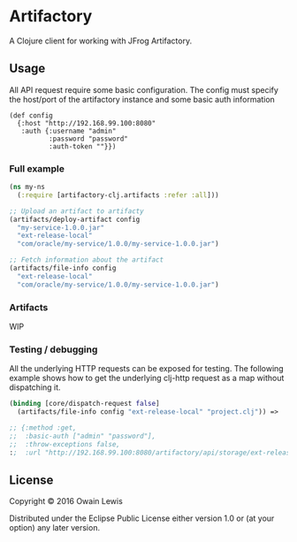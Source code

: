 # Artifactory

A Clojure client for working with JFrog Artifactory.

## Usage

All API request require some basic configuration. The config must specify the host/port of the artifactory instance
and some basic auth information

```
(def config
  {:host "http://192.168.99.100:8080"
   :auth {:username "admin"
          :password "password"
          :auth-token ""}})
```

### Full example

```clojure
(ns my-ns
  (:require [artifactory-clj.artifacts :refer :all]))

;; Upload an artifact to artifacty
(artifacts/deploy-artifact config
  "my-service-1.0.0.jar"
  "ext-release-local"
  "com/oracle/my-service/1.0.0/my-service-1.0.0.jar")

;; Fetch information about the artifact
(artifacts/file-info config
  "ext-release-local"
  "com/oracle/my-service/1.0.0/my-service-1.0.0.jar")
```

### Artifacts

WIP

### Testing / debugging

All the underlying HTTP requests can be exposed for testing. The following example shows how to get the underlying clj-http request as a map
without dispatching it.

```clojure
(binding [core/dispatch-request false]
  (artifacts/file-info config "ext-release-local" "project.clj")) =>

;; {:method :get,
;;  :basic-auth ["admin" "password"],
;;  :throw-exceptions false,
:;  :url "http://192.168.99.100:8080/artifactory/api/storage/ext-release-local/project.clj"}

```

## License

Copyright © 2016 Owain Lewis

Distributed under the Eclipse Public License either version 1.0 or (at
your option) any later version.
